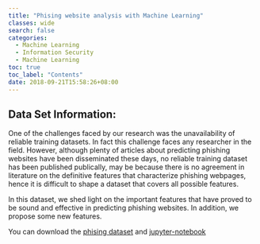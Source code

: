 ```yaml
---
title: "Phising website analysis with Machine Learning"
classes: wide
search: false
categories: 
  - Machine Learning
  - Information Security
  - Machine Learning
toc: true
toc_label: "Contents"
date: 2018-09-21T15:58:26+08:00
---
```


## Data Set Information:
One of the challenges faced by our research was the unavailability of reliable training datasets. In fact this challenge faces any researcher in the field. However, although plenty of articles about predicting phishing websites have been disseminated these days, no reliable training dataset has been published publically, may be because there is no agreement in literature on the definitive features that characterize phishing webpages, hence it is difficult to shape a dataset that covers all possible features.

In this dataset, we shed light on the important features that have proved to be sound and effective in predicting phishing websites. In addition, we propose some new features.

You can download the [phising dataset](https://archive.ics.uci.edu/ml/datasets/phishing+websites) and [jupyter-notebook](https://github.com/twseptian/Information-Security-Machine-Learning/blob/master/phising_data_analysis.ipynb)